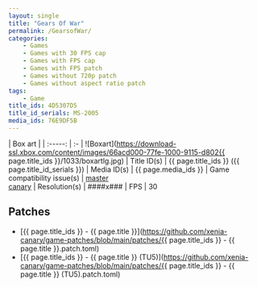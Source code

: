 ```yaml
---
layout: single
title: "Gears Of War"
permalink: /GearsofWar/
categories:
    - Games
    - Games with 30 FPS cap
    - Games with FPS cap
    - Games with FPS patch
    - Games without 720p patch
    - Games without aspect ratio patch
tags:
    - Game
title_ids: 4D5307D5
title_id_serials: MS-2005
media_ids: 76E9DF5B
---
```


| Box art                     |
| :-----:                     | :-
| ![Boxart](https://download-ssl.xbox.com/content/images/66acd000-77fe-1000-9115-d802{{ page.title_ids }}/1033/boxartlg.jpg)
| Title ID(s)                 | {{ page.title_ids }} ({{ page.title_id_serials }})
| Media ID(s)                 | {{ page.media_ids }}
| Game compatibility issue(s) | [master](https://github.com/xenia-project/game-compatibility/issues/169)<br>[canary](https://github.com/xenia-canary/game-compatibility/issues/44)
| Resolution(s)               | ####x###
| FPS                         | 30

## Patches
* [{{ page.title_ids }} - {{ page.title }}](https://github.com/xenia-canary/game-patches/blob/main/patches/{{ page.title_ids }} - {{ page.title }}.patch.toml)
* [{{ page.title_ids }} - {{ page.title }} (TU5)](https://github.com/xenia-canary/game-patches/blob/main/patches/{{ page.title_ids }} - {{ page.title }} (TU5).patch.toml)
